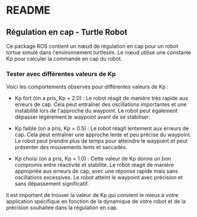 # README

## Régulation en cap - Turtle Robot

Ce package ROS contient un nœud de régulation en cap pour un robot tortue simulé dans l'environnement turtlesim. Le nœud utilise une constante Kp pour calculer la commande en cap du robot.

### Tester avec différentes valeurs de Kp
Voici les comportements observés pour différentes valeurs de Kp :

- Kp fort (on a pris, Kp = 2.0) : Le robot réagit de manière très rapide aux erreurs de cap. Cela peut entraîner des oscillations importantes et une instabilité lors de l'approche du waypoint. Le robot peut également dépasser légèrement le waypoint avant de se stabiliser.

- Kp faible (on a pris, Kp = 0.5) : Le robot réagit lentement aux erreurs de cap. Cela peut entraîner une approche lente et peu précise du waypoint. Le robot peut prendre plus de temps pour atteindre le waypoint et peut présenter des mouvements lents et saccadés.

- Kp choisi (on a pris, Kp = 1.0) : Cette valeur de Kp donne un bon compromis entre réactivité et stabilité. Le robot réagit de manière appropriée aux erreurs de cap, avec une réponse rapide mais sans oscillations excessives. Le robot atteint le waypoint avec précision et sans dépassement significatif.

Il est important de trouver la valeur de Kp qui convient le mieux à votre application spécifique en fonction de la dynamique de votre robot et de la précision souhaitée dans la régulation en cap.


